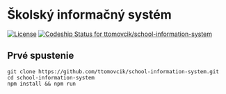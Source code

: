 # Školský informačný systém
[![License](https://img.shields.io/badge/License-Apache%202.0-blue.svg)](https://opensource.org/licenses/Apache-2.0) [![Codeship Status for ttomovcik/school-information-system](https://app.codeship.com/projects/086081d0-ded9-0136-278c-260937758ae7/status?branch=master)](https://app.codeship.com/projects/318205)

## Prvé spustenie

```
git clone https://github.com/ttomovcik/school-information-system.git
cd school-information-system
npm install && npm run
```